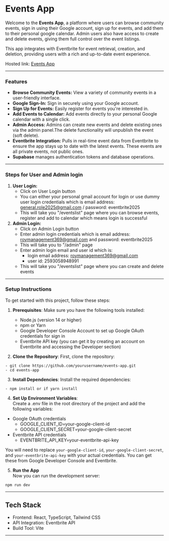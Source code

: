 # Events App

Welcome to the **Events App**, a platform where users can browse community events, sign in using their Google account, sign up for events, and add them to their personal google calendar. Admin users also have access to create and delete events, giving them full control over the event listings.

This app integrates with Eventbrite for event retrieval, creation, and deletion, providing users with a rich and up-to-date event experience.

Hosted link: [Events App](https://rr-events-biz.netlify.app/)


---

### Features

- **Browse Community Events:** View a variety of community events in a user-friendly interface.
- **Google Sign-In:** Sign in securely using your Google account.
- **Sign Up for Events:** Easily register for events you're interested in.
- **Add Events to Calendar:** Add events directly to your personal Google calendar with a single click.
- **Admin Access:** Admins can create new events and delete existing ones via the admin panel.The delete functionality will unpublish the event (soft delete).
- **Eventbrite Integration:** Pulls in real-time event data from Eventbrite to ensure the app stays up to date with the latest events. These events are all private events, not public ones.
- **Supabase** manages authentication tokens and database operations.

***

### Steps for User and Admin login
1. **User Login:**
   - Click on User Login button
   - You can either your personal gmail account for login or use dummy user login credentials which is email address: general.role2025@gmail.com / password: eventbrite2025
   - This will take you "/eventslist" page where you can browse events, register and add to calendar which means login is successful
3. **Admin Login:**
   - Click on Admin Login button
   - Enter admin login credentials which is email address: roymanagement369@gmail.com and password: eventbrite2025
   - This will take you to "/admin" page 
   - Enter admin login email and user id which is:
      - login email address: roymanagement369@gmail.com
      - user id: 2593058948991
   - This will take you "/eventslist" page where you can create and delete events
     
 ***

### Setup Instructions
To get started with this project, follow these steps:

1. **Prerequisites**: Make sure you have the following tools installed:
   - Node.js (version 14 or higher)
   - npm or Yarn
   - Google Developer Console Account to set up Google OAuth credentials for sign in
   - Eventbrite API key (you can get it by creating an account on Eventbrite and accessing the Developer section)

2. **Clone the Repository**: First, clone the repository:
```
- git clone https://github.com/yourusername/events-app.git
- cd events-app
```
3. **Install Dependencies**: Install the required dependencies:
```
- npm install or if yarn install
```

4. **Set Up Environment Variables**:<br/>
Create a .env file in the root directory of the project and add the following variables:
  - Google OAuth credentials
     - GOOGLE_CLIENT_ID=your-google-client-id
     - GOOGLE_CLIENT_SECRET=your-google-client-secret
  - Eventbrite API credentials
    - EVENTBRITE_API_KEY=your-eventbrite-api-key

You will need to replace `your-google-client-id`, `your-google-client-secret`, and `your-eventbrite-api-key` with your actual credentials. You can get these from Google Developer Console and Eventbrite.

5. **Run the App**<br/>
Now you can run the development server:
```
npm run dev
```

---

## Tech Stack

- Frontend: React, TypeScript, Tailwind CSS
- API Integration: Eventbrite API
- Build Tool: Vite

---
